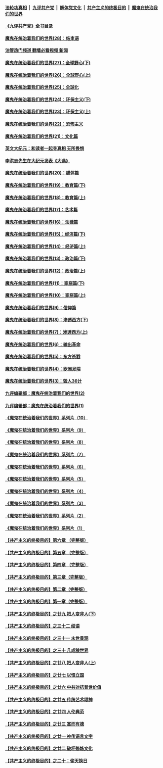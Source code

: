 ####  [法轮功真相](../../../../basic/blob/master/README.md?t=04231001) &nbsp;|&nbsp; [九评共产党](../../../../9ping.md/blob/master/README.md?t=04231001) &nbsp;|&nbsp; [解体党文化](../../../../jtdwh.md/blob/master/README.md?t=04231001)  &nbsp;|&nbsp; [共产主义的终极目的](../../../../gczydzjmd.md/blob/master/README.md?t=04231001) &nbsp;|&nbsp; [魔鬼在统治我们的世界](../../../../mgztzwmdsj.md/blob/master/README.md?t=04231001) 

#### [《九评共产党》全书目录](../pages/nsc422/n13708085.md?t=04231001) 

#### [魔鬼在统治着我们的世界(28)：结束语](../pages/nsc422/n10936246.md?t=04231001) 

#### [油管热门频道 翻墙必看视频 新闻](http://78.141.244.201:81/youtube.html?04231001)

#### [魔鬼在统治着我们的世界(27)：全球野心(下)](../pages/nsc422/n10928319.md?t=04231001) 

#### [魔鬼在统治着我们的世界(26)：全球野心(上)](../pages/nsc422/n10900318.md?t=04231001) 

#### [魔鬼在统治着我们的世界(25)：全球化](../pages/nsc422/n10788205.md?t=04231001) 

#### [魔鬼在统治着我们的世界(24)：环保主义(下)](../pages/nsc422/n10695307.md?t=04231001) 

#### [魔鬼在统治着我们的世界(23)：环保主义(上)](../pages/nsc422/n10688613.md?t=04231001) 

#### [魔鬼在统治着我们的世界(22)：恐怖主义](../pages/nsc422/n10614727.md?t=04231001) 

#### [魔鬼在统治着我们的世界(21)：文化篇](../pages/nsc422/n10597706.md?t=04231001) 

#### [英文大纪元：和读者一起寻真相 无所畏惧](../pages/nsc422/n12542027.md?t=04231001) 

#### [李洪志先生在大纪元发表《大选》](../pages/nsc422/n12534746.md?t=04231001) 

#### [魔鬼在统治着我们的世界(20)：媒体篇](../pages/nsc422/n10586579.md?t=04231001) 

#### [魔鬼在统治着我们的世界(19)：教育篇(下)](../pages/nsc422/n10564808.md?t=04231001) 

#### [魔鬼在统治着我们的世界(18)：教育篇(上)](../pages/nsc422/n10526970.md?t=04231001) 

#### [魔鬼在统治着我们的世界(17)：艺术篇](../pages/nsc422/n10499093.md?t=04231001) 

#### [魔鬼在统治着我们的世界(16)：法律篇](../pages/nsc422/n10485969.md?t=04231001) 

#### [魔鬼在统治着我们的世界(15)：经济篇(下)](../pages/nsc422/n10469975.md?t=04231001) 

#### [魔鬼在统治着我们的世界(14)：经济篇(上)](../pages/nsc422/n10457370.md?t=04231001) 

#### [魔鬼在统治着我们的世界(13)：政治篇(下)](../pages/nsc422/n10448270.md?t=04231001) 

#### [魔鬼在统治着我们的世界(12)：政治篇(上)](../pages/nsc422/n10444576.md?t=04231001) 

#### [魔鬼在统治着我们的世界(11)：家庭篇(下)](../pages/nsc422/n10440961.md?t=04231001) 

#### [魔鬼在统治着我们的世界(10)：家庭篇(上)](../pages/nsc422/n10435448.md?t=04231001) 

#### [魔鬼在统治着我们的世界(9)：信仰篇](../pages/nsc422/n10432159.md?t=04231001) 

#### [魔鬼在统治着我们的世界(8)：渗透西方(下)](../pages/nsc422/n10429603.md?t=04231001) 

#### [魔鬼在统治着我们的世界(7)：渗透西方(上)](../pages/nsc422/n10426013.md?t=04231001) 

#### [魔鬼在统治着我们的世界(6)：输出革命](../pages/nsc422/n10421536.md?t=04231001) 

#### [魔鬼在统治着我们的世界(5)：东方杀戮](../pages/nsc422/n10417707.md?t=04231001) 

#### [魔鬼在统治着我们的世界(4)：欧洲发端](../pages/nsc422/n10414890.md?t=04231001) 

#### [魔鬼在统治着我们的世界(3)：毁人36计](../pages/nsc422/n10411583.md?t=04231001) 

#### [九评编辑部：魔鬼在统治着我们的世界(2)](../pages/nsc422/n10410036.md?t=04231001) 

#### [九评编辑部：魔鬼在统治着我们的世界(1)](../pages/nsc422/n10406825.md?t=04231001) 

#### [《魔鬼在统治着我们的世界》系列片（10）](../pages/nsc422/n12292670.md?t=04231001) 

#### [《魔鬼在统治着我们的世界》系列片（9）](../pages/nsc422/n12290859.md?t=04231001) 

#### [《魔鬼在统治着我们的世界》系列片（8）](../pages/nsc422/n12287445.md?t=04231001) 

#### [《魔鬼在统治着我们的世界》系列片（7）](../pages/nsc422/n12283425.md?t=04231001) 

#### [《魔鬼在统治着我们的世界》系列片（6）](../pages/nsc422/n12282314.md?t=04231001) 

#### [《魔鬼在统治着我们的世界》系列片（5）](../pages/nsc422/n12281419.md?t=04231001) 

#### [《魔鬼在统治着我们的世界》系列片（4）](../pages/nsc422/n12274024.md?t=04231001) 

#### [《魔鬼在统治着我们的世界》系列片（3）](../pages/nsc422/n12271322.md?t=04231001) 

#### [《魔鬼在统治着我们的世界》系列片（2）](../pages/nsc422/n12269049.md?t=04231001) 

#### [《魔鬼在统治着我们的世界》系列片（1）](../pages/nsc422/n12267575.md?t=04231001) 

#### [【共产主义的终极目的】第六章 （完整版）](../pages/nsc422/n11428913.md?t=04231001) 

#### [【共产主义的终极目的】第五章 （完整版）](../pages/nsc422/n11428912.md?t=04231001) 

#### [【共产主义的终极目的】第四章 （完整版）](../pages/nsc422/n11428907.md?t=04231001) 

#### [【共产主义的终极目的】第三章（完整版）](../pages/nsc422/n11428848.md?t=04231001) 

#### [【共产主义的终极目的】第二章（完整版）](../pages/nsc422/n11428831.md?t=04231001) 

#### [【共产主义的终极目的】第一章（完整版）](../pages/nsc422/n11417651.md?t=04231001) 

#### [【共产主义的终极目的】之廿九 把人变非人(下)](../pages/nsc422/n11344140.md?t=04231001) 

#### [【共产主义的终极目的】之三十二 结语](../pages/nsc422/n11360535.md?t=04231001) 

#### [【共产主义的终极目的】之三十一 末世景观](../pages/nsc422/n11351129.md?t=04231001) 

#### [【共产主义的终极目的】之三十 几成狼世界](../pages/nsc422/n11348280.md?t=04231001) 

#### [【共产主义的终极目的】之廿八 把人变非人(上)](../pages/nsc422/n11340492.md?t=04231001) 

#### [【共产主义的终极目的】之廿七 以恨立国](../pages/nsc422/n11336944.md?t=04231001) 

#### [【共产主义的终极目的】之廿六 中共对抗普世价值](../pages/nsc422/n11324785.md?t=04231001) 

#### [【共产主义的终极目的】之廿五 传统艺术颂神](../pages/nsc422/n11296396.md?t=04231001) 

#### [【共产主义的终极目的】之廿四 人伦典范](../pages/nsc422/n11296397.md?t=04231001) 

#### [【共产主义的终极目的】之廿三 富而有德](../pages/nsc422/n11283598.md?t=04231001) 

#### [【共产主义的终极目的】之廿一 神传语言文字](../pages/nsc422/n11263265.md?t=04231001) 

#### [【共产主义的终极目的】之廿二 破坏修炼文化](../pages/nsc422/n11245728.md?t=04231001) 

#### [【共产主义的终极目的】之二十：偷天换日](../pages/nsc422/n11238846.md?t=04231001) 

<img src='http://gfw-breaker.win/goodnews/indexes/nsc422.md' width='0px' height='0px'/>
